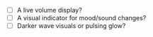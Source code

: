 -[ ] A live volume display?
-[ ] A visual indicator for mood/sound changes?
-[ ] Darker wave visuals or pulsing glow?
